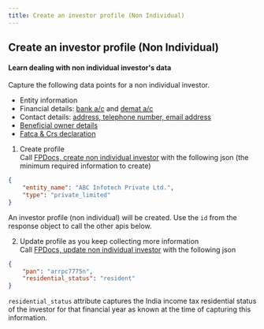 ```yaml
---
title: Create an investor profile (Non Individual)
---
```

## Create an investor profile (Non Individual)
#### Learn dealing with non individual investor's data

Capture the following data points for a non individual investor.

- Entity information
- Financial details: [bank a/c](/identity/profiles/bank-accounts/) and [demat a/c](/identity/profiles/demat-accounts/)
- Contact details: [address, telephone number, email address](/identity/profiles/contact-details/)
- [Beneficial owner details](/identity/profiles/beneficial-owners/)
- [Fatca & Crs declaration](/identity/profiles/fatca-crs/)

1. Create profile  
Call [FPDocs, create non individual investor](https://fintechprimitives.com/docs/api/#create-an-non-individual-investor-profile) with the following json (the minimum required information to create)
```json
{
    "entity_name": "ABC Infotech Private Ltd.",
    "type": "private_limited"
}
```
An investor profile (non individual) will be created. Use the `id` from the response object to call the other apis below.

2. Update profile as you keep collecting more information  
Call [FPDocs, update non individual investor](https://fintechprimitives.com/docs/api/#modify-an-non-individual-investor-profile) with the following json
```json
{
    "pan": "arrpc7775n",
    "residential_status": "resident"
}
```

`residential_status` attribute captures the India income tax residential status of the investor for that financial year as known at the time of capturing this information.

<!--
### Resources
To download a Postman collection to create non individual investor profile click <a href="/resources/onbording_postman_collection.json" download="" title="download">here</a>.
-->

